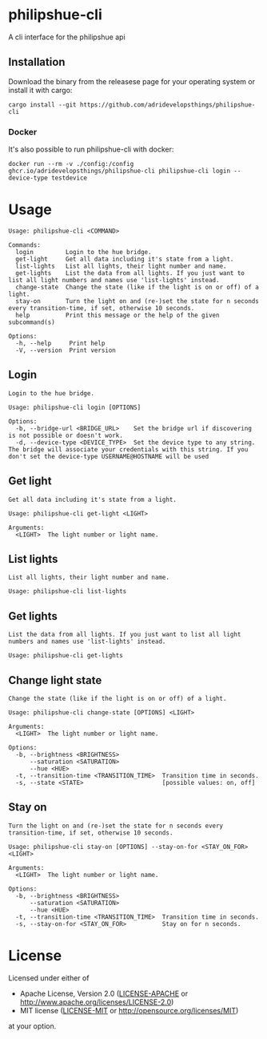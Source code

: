 # philipshue-cli
A cli interface for the philipshue api

## Installation
Download the binary from the releasese page for your operating system or install it with cargo: 
```
cargo install --git https://github.com/adridevelopsthings/philipshue-cli
```

### Docker
It's also possible to run philipshue-cli with docker:

```
docker run --rm -v ./config:/config ghcr.io/adridevelopsthings/philipshue-cli philipshue-cli login --device-type testdevice
```

# Usage
```
Usage: philipshue-cli <COMMAND>

Commands:
  login         Login to the hue bridge.
  get-light     Get all data including it's state from a light.
  list-lights   List all lights, their light number and name.
  get-lights    List the data from all lights. If you just want to list all light numbers and names use 'list-lights' instead.
  change-state  Change the state (like if the light is on or off) of a light.
  stay-on       Turn the light on and (re-)set the state for n seconds every transition-time, if set, otherwise 10 seconds.
  help          Print this message or the help of the given subcommand(s)

Options:
  -h, --help     Print help
  -V, --version  Print version
```
## Login
```
Login to the hue bridge.

Usage: philipshue-cli login [OPTIONS]

Options:
  -b, --bridge-url <BRIDGE_URL>    Set the bridge url if discovering is not possible or doesn't work.
  -d, --device-type <DEVICE_TYPE>  Set the device type to any string. The bridge will associate your credentials with this string. If you don't set the device-type USERNAME@HOSTNAME will be used
```

## Get light
```
Get all data including it's state from a light.

Usage: philipshue-cli get-light <LIGHT>

Arguments:
  <LIGHT>  The light number or light name.
```

## List lights
```
List all lights, their light number and name.

Usage: philipshue-cli list-lights
```

## Get lights
```
List the data from all lights. If you just want to list all light numbers and names use 'list-lights' instead.

Usage: philipshue-cli get-lights
```

## Change light state
```
Change the state (like if the light is on or off) of a light.

Usage: philipshue-cli change-state [OPTIONS] <LIGHT>

Arguments:
  <LIGHT>  The light number or light name.

Options:
  -b, --brightness <BRIGHTNESS>            
      --saturation <SATURATION>            
      --hue <HUE>                          
  -t, --transition-time <TRANSITION_TIME>  Transition time in seconds.
  -s, --state <STATE>                      [possible values: on, off]
```

## Stay on
```
Turn the light on and (re-)set the state for n seconds every transition-time, if set, otherwise 10 seconds.

Usage: philipshue-cli stay-on [OPTIONS] --stay-on-for <STAY_ON_FOR> <LIGHT>

Arguments:
  <LIGHT>  The light number or light name.

Options:
  -b, --brightness <BRIGHTNESS>            
      --saturation <SATURATION>            
      --hue <HUE>                          
  -t, --transition-time <TRANSITION_TIME>  Transition time in seconds.
  -s, --stay-on-for <STAY_ON_FOR>          Stay on for n seconds.
```

# License
Licensed under either of

 * Apache License, Version 2.0
   ([LICENSE-APACHE](LICENSE-APACHE) or http://www.apache.org/licenses/LICENSE-2.0)
 * MIT license
   ([LICENSE-MIT](LICENSE-MIT) or http://opensource.org/licenses/MIT)


at your option.